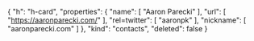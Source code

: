 {
  "h": "h-card",
  "properties": {
    "name": [
      "Aaron Parecki"
    ],
    "url": [
      "https://aaronparecki.com/"
    ],
    "rel=twitter": [
      "aaronpk"
    ],
    "nickname": [
      "aaronparecki.com"
    ]
  },
  "kind": "contacts",
  "deleted": false
}
